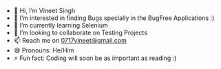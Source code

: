 - 👋 Hi, I’m Vineet Singh
- 👀 I’m interested in finding Bugs specially in the BugFree Applications :) 
- 🌱 I’m currently learning Selenium
- 💞️ I’m looking to collaborate on Testing Projects
- 📫 Reach me on 0717vineet@gmail.com
- 😄 Pronouns: He/Him
- ⚡ Fun fact: Coding will soon be as important as reading :)

<!---
GitH-Vineet/GitH-Vineet is a ✨ special ✨ repository because its `README.md` (this file) appears on your GitHub profile.
You can click the Preview link to take a look at your changes.
--->
